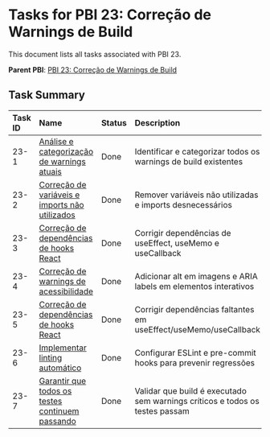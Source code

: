# Tasks for PBI 23: Correção de Warnings de Build

This document lists all tasks associated with PBI 23.

**Parent PBI**: [PBI 23: Correção de Warnings de Build](./prd.md)

## Task Summary

| Task ID | Name | Status | Description |
| :------ | :--------------------------------------- | :------- | :--------------------------------- |
| 23-1 | [Análise e categorização de warnings atuais](./23-1.md) | Done | Identificar e categorizar todos os warnings de build existentes |
| 23-2 | [Correção de variáveis e imports não utilizados](./23-2.md) | Done | Remover variáveis não utilizadas e imports desnecessários |
| 23-3 | [Correção de dependências de hooks React](./23-3.md) | Done | Corrigir dependências de useEffect, useMemo e useCallback |
| 23-4 | [Correção de warnings de acessibilidade](./23-4.md) | Done | Adicionar alt em imagens e ARIA labels em elementos interativos |
| 23-5 | [Correção de dependências de hooks React](./23-5.md) | Done | Corrigir dependências faltantes em useEffect/useMemo/useCallback |
| 23-6 | [Implementar linting automático](./23-6.md) | Done | Configurar ESLint e pre-commit hooks para prevenir regressões |
| 23-7 | [Garantir que todos os testes continuem passando](./23-7.md) | Done | Validar que build é executado sem warnings críticos e todos os testes passam | 
